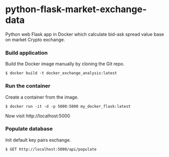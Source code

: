 # python-flask-market-exchange-data 

Python web Flask app in Docker which calculate bid-ask spread value base on market Crypto exchange. 

### Build application
Build the Docker image manually by cloning the Git repo.
```
$ docker build -t docker_exchange_analysis:latest
```
### Run the container

Create a container from the image.
```
$ docker run -it -d -p 5000:5000 my_docker_flask:latest
```

Now visit http://localhost:5000 

### Populate database

Init default key pairs exchange.
```
$ GET http://localhost:5000/api/populate
```


